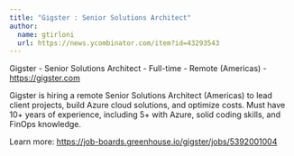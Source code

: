 ```yaml
---
title: "Gigster : Senior Solutions Architect"
author:
  name: gtirloni
  url: https://news.ycombinator.com/item?id=43293543
---
```

Gigster - Senior Solutions Architect - Full-time - Remote (Americas) - <a href="https:&#x2F;&#x2F;gigster.com" rel="nofollow">https:&#x2F;&#x2F;gigster.com</a>

Gigster is hiring a remote Senior Solutions Architect (Americas) to lead client projects, build Azure cloud solutions, and optimize costs. Must have 10+ years of experience, including 5+ with Azure, solid coding skills, and FinOps knowledge.

Learn more: <a href="https:&#x2F;&#x2F;job-boards.greenhouse.io&#x2F;gigster&#x2F;jobs&#x2F;5392001004" rel="nofollow">https:&#x2F;&#x2F;job-boards.greenhouse.io&#x2F;gigster&#x2F;jobs&#x2F;5392001004</a>
<JobApplication />
